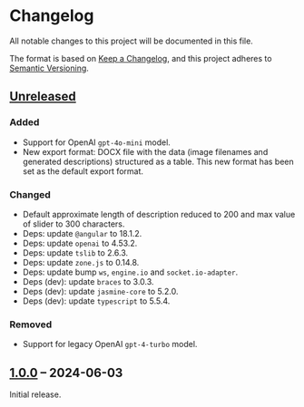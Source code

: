 # Changelog

All notable changes to this project will be documented in this file.

The format is based on [Keep a Changelog](https://keepachangelog.com/), and this project adheres to [Semantic Versioning](https://semver.org/spec/v2.0.0.html).



## [Unreleased]

### Added

- Support for OpenAI `gpt-4o-mini` model.
- New export format: DOCX file with the data (image filenames and generated descriptions) structured as a table. This new format has been set as the default export format.

### Changed

- Default approximate length of description reduced to 200 and max value of slider to 300 characters.
- Deps: update `@angular` to 18.1.2.
- Deps: update `openai` to 4.53.2.
- Deps: update `tslib` to 2.6.3.
- Deps: update `zone.js` to 0.14.8.
- Deps: update bump `ws`, `engine.io` and `socket.io-adapter`.
- Deps (dev): update `braces` to 3.0.3.
- Deps (dev): update `jasmine-core` to 5.2.0.
- Deps (dev): update `typescript` to 5.5.4.

### Removed

- Support for legacy OpenAI `gpt-4-turbo` model.



## [1.0.0] – 2024-06-03

Initial release.



[unreleased]: https://github.com/slsfi/abbi-ng-ai-image-descriptor/compare/1.0.0...HEAD
[1.0.0]: https://github.com/slsfi/abbi-ng-ai-image-descriptor/releases/tag/1.0.0
